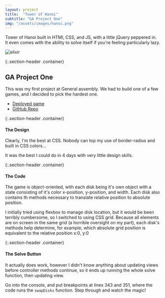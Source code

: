 ```yaml
---
layout: project
title:  "Tower of Hanoi"
subtitle: "GA Project One"
img: "/assets/images/hanoi.png"
---
```


Tower of Hanoi built in HTMl, CSS, and JS, with a little jQuery peppered in. It even comes with the ability to solve itself if you're feeling particularly lazy.

<span class="page-img container">![elixir]({{page.img}})</span>



{:.section-header .container}
## GA Project One

This was my first project at General assembly. We had to build one of a few games, and I decided to pick the hardest one. 

* [Deployed game](http://pixelrabbit.me/Tower-of-Hanoi/)
* [GitHub Repo](https://github.com/zbauer91/Tower-of-Hanoi)

{:.section-header .container}
#### The Design

Clearly, I'm the best at CSS. Nobody can top my use of border-radius and built in CSS colors...

It was the best I could do in 4 days with very little design skills. 

{:.section-header .container}
#### The Code

The game is object-oriented, with each disk being it's own object with a state consisting of it's color x-position, y-position, and width. Each disk also contains th methods necessary to translate relative position to absolute position. 

I initially tried using flexbox to manage disk location, but it would be been terribly cumbersome, so I switched to using CSS grid. Because all elements are on screen in the same grid (a horrible oversight on my part), each disk's methods help determine, for example, which absolute grid position is equivalent to the relative position x:0, y:0

{:.section-header .container}
#### The Solve Button

It actually does work, however I didn't know anything about updating views before controller methods continue, so it ends up running the whole solve function, then updating view. 

Go into the console, and put breakpoints at lines 343 and 351, where the code runs the `swapDisks` function. Step through and watch the magic!
